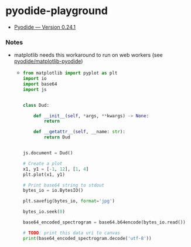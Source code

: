 pyodide-playground
==================
- [Pyodide — Version 0.24.1](https://pyodide.org/en/stable/index.html)

### Notes
- matplotlib needs this workaround to run on web workers (see [pyodide/matplotlib-pyodide](https://github.com/pyodide/matplotlib-pyodide))
  - ```python
    from matplotlib import pyplot as plt
    import io
    import base64
    import js
    
    
    class Dud:
    
        def __init__(self, *args, **kwargs) -> None:
            return
    
        def __getattr__(self, __name: str):
            return Dud
    
    
    js.document = Dud()
    
    # Create a plot
    x1, y1 = [-1, 12], [1, 4]
    plt.plot(x1, y1)
    
    # Print base64 string to stdout
    bytes_io = io.BytesIO()
    
    plt.savefig(bytes_io, format='jpg')
    
    bytes_io.seek(0)
    
    base64_encoded_spectrogram = base64.b64encode(bytes_io.read())

    # TODO: print this data uri to canvas
    print(base64_encoded_spectrogram.decode('utf-8'))
    ```
